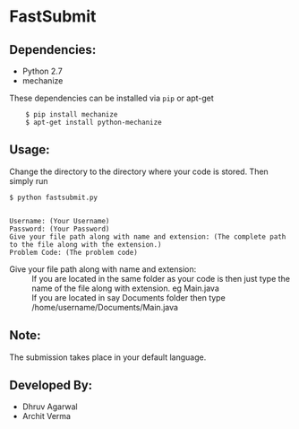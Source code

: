 FastSubmit
================================
Dependencies:
-------------
*  Python 2.7
*  mechanize

These dependencies can be installed via `pip` or apt-get

        $ pip install mechanize
        $ apt-get install python-mechanize
        
Usage:
----------

Change the directory to the directory where your code is stored. Then simply run

    $ python fastsubmit.py


    Username: (Your Username)
    Password: (Your Password)
    Give your file path along with name and extension: (The complete path to the file along with the extension.)
    Problem Code: (The problem code)
    
<dl>
  <dt>Give your file path along with name and extension:</dt>
  <dd>If you are located in the same folder as your code is then just type the name of the file along with extension. eg Main.java</dd>
  <dd>If you are located in say Documents folder then type /home/username/Documents/Main.java</dt>
</dl>

Note:
------
The submission takes place in your default language.

Developed By:
--------------
*  Dhruv Agarwal
*  Archit Verma
